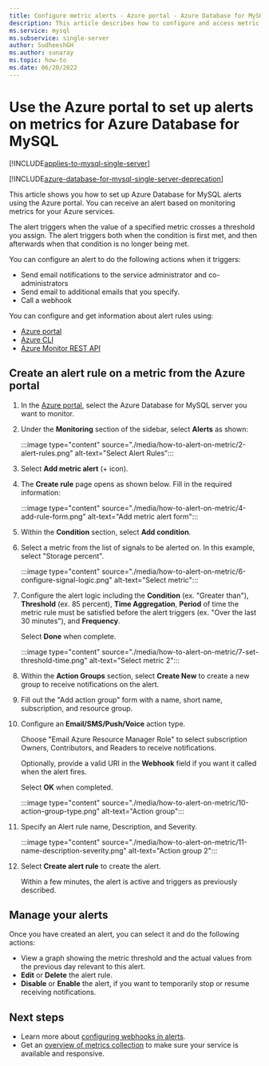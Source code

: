 ```yaml
---
title: Configure metric alerts - Azure portal - Azure Database for MySQL
description: This article describes how to configure and access metric alerts for Azure Database for MySQL from the Azure portal.
ms.service: mysql
ms.subservice: single-server
author: SudheeshGH
ms.author: sunaray
ms.topic: how-to
ms.date: 06/20/2022
---
```


# Use the Azure portal to set up alerts on metrics for Azure Database for MySQL 

[!INCLUDE[applies-to-mysql-single-server](../includes/applies-to-mysql-single-server.md)]

[!INCLUDE[azure-database-for-mysql-single-server-deprecation](~/reusable-content/ce-skilling/azure/includes/mysql/includes/azure-database-for-mysql-single-server-deprecation.md)]

This article shows you how to set up Azure Database for MySQL alerts using the Azure portal. You can receive an alert based on monitoring metrics for your Azure services.

The alert triggers when the value of a specified metric crosses a threshold you assign. The alert triggers both when the condition is first met, and then afterwards when that condition is no longer being met. 

You can configure an alert to do the following actions when it triggers:
* Send email notifications to the service administrator and co-administrators
* Send email to additional emails that you specify.
* Call a webhook

You can configure and get information about alert rules using:
* [Azure portal](../../azure-monitor/alerts/alerts-metric.md#create-with-azure-portal)
* [Azure CLI](../../azure-monitor/alerts/alerts-metric.md#with-azure-cli)
* [Azure Monitor REST API](/rest/api/monitor/metricalerts)

## Create an alert rule on a metric from the Azure portal
1. In the [Azure portal](https://portal.azure.com/), select the Azure Database for MySQL server you want to monitor.

2. Under the **Monitoring** section of the sidebar, select **Alerts** as shown:

   :::image type="content" source="./media/how-to-alert-on-metric/2-alert-rules.png" alt-text="Select Alert Rules":::

3. Select **Add metric alert** (+ icon).

4. The **Create rule** page opens as shown below. Fill in the required information:

   :::image type="content" source="./media/how-to-alert-on-metric/4-add-rule-form.png" alt-text="Add metric alert form":::

5. Within the **Condition** section, select **Add condition**.

6. Select a metric from the list of signals to be alerted on. In this example, select "Storage percent".
   
   :::image type="content" source="./media/how-to-alert-on-metric/6-configure-signal-logic.png" alt-text="Select metric":::

7. Configure the alert logic including the **Condition** (ex. "Greater than"), **Threshold** (ex. 85 percent), **Time Aggregation**, **Period** of time the metric rule must be satisfied before the alert triggers (ex. "Over the last 30 minutes"), and **Frequency**.
   
   Select **Done** when complete.

   :::image type="content" source="./media/how-to-alert-on-metric/7-set-threshold-time.png" alt-text="Select metric 2":::

8. Within the **Action Groups** section, select **Create New** to create a new group to receive notifications on the alert.

9. Fill out the "Add action group" form with a name, short name, subscription, and resource group.

10. Configure an **Email/SMS/Push/Voice** action type.
    
    Choose "Email Azure Resource Manager Role" to select subscription Owners, Contributors, and Readers to receive notifications.
   
    Optionally, provide a valid URI in the **Webhook** field if you want it called when the alert fires.

    Select **OK** when completed.

    :::image type="content" source="./media/how-to-alert-on-metric/10-action-group-type.png" alt-text="Action group":::

11. Specify an Alert rule name, Description, and Severity.

    :::image type="content" source="./media/how-to-alert-on-metric/11-name-description-severity.png" alt-text="Action group 2"::: 

12. Select **Create alert rule** to create the alert.

    Within a few minutes, the alert is active and triggers as previously described.

## Manage your alerts
Once you have created an alert, you can select it and do the following actions:

* View a graph showing the metric threshold and the actual values from the previous day relevant to this alert.
* **Edit** or **Delete** the alert rule.
* **Disable** or **Enable** the alert, if you want to temporarily stop or resume receiving notifications.


## Next steps
* Learn more about [configuring webhooks in alerts](../../azure-monitor/alerts/alerts-webhooks.md).
* Get an [overview of metrics collection](../../azure-monitor/data-platform.md) to make sure your service is available and responsive.